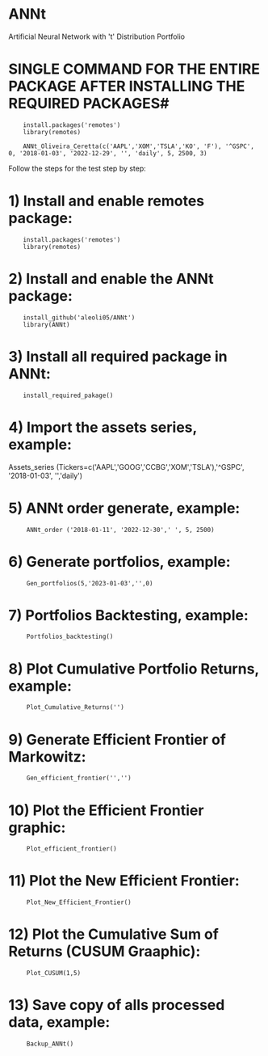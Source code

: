 # ANNt
Artificial Neural Network with 't' Distribution Portfolio 

# SINGLE COMMAND FOR THE ENTIRE PACKAGE AFTER INSTALLING THE REQUIRED PACKAGES#
        install.packages('remotes')
        library(remotes)
        
        ANNt_Oliveira_Ceretta(c('AAPL','XOM','TSLA','KO', 'F'), '^GSPC', 0, '2018-01-03', '2022-12-29', '', 'daily', 5, 2500, 3)
        

Follow the steps for the test step by step:

# 1) Install and enable remotes package: 
        install.packages('remotes')
        library(remotes)
# 2) Install and enable the ANNt package: 
        install_github('aleoli05/ANNt') 
        library(ANNt)
# 3) Install all required package in ANNt: 
        install_required_pakage()
# 4) Import the assets series, example: 
Assets_series (Tickers=c('AAPL','GOOG','CCBG','XOM','TSLA'),'^GSPC', '2018-01-03', '','daily')
# 5) ANNt order generate, example: 
         ANNt_order ('2018-01-11', '2022-12-30',' ', 5, 2500)
# 6) Generate portfolios, example: 
         Gen_portfolios(5,'2023-01-03','',0)
# 7) Portfolios Backtesting, example: 
         Portfolios_backtesting()
# 8) Plot Cumulative Portfolio Returns, example: 
         Plot_Cumulative_Returns('')
# 9) Generate Efficient Frontier of Markowitz:
         Gen_efficient_frontier('','')
# 10) Plot the Efficient Frontier graphic:
         Plot_efficient_frontier()
# 11) Plot the New Efficient Frontier:
         Plot_New_Efficient_Frontier()
# 12) Plot the Cumulative Sum of Returns (CUSUM Graaphic):
         Plot_CUSUM(1,5)
# 13) Save copy of alls processed data, example: 
         Backup_ANNt()

